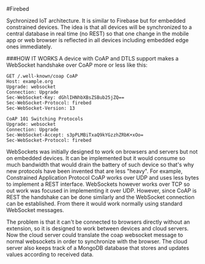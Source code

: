 #Firebed

Sychronized IoT architecture. It is similar to Firebase but for embedded constrained devices. The idea is that all devices will be synchronized to a central database in real time (no REST) so that one change in the mobile app or web browser is reflected in all devices including embedded edge ones immediately.

###HOW IT WORKS
A device with CoAP and DTLS support makes a WebSocket handshake over CoAP more or less like this:
```
GET /.well-known/coap CoAP
Host: example.org
Upgrade: websocket
Connection: Upgrade
Sec-WebSocket-Key: dGhlIHNhbXBsZSBub25jZQ==
Sec-WebSocket-Protocol: firebed
Sec-WebSocket-Version: 13

CoAP 101 Switching Protocols
Upgrade: websocket
Connection: Upgrade
Sec-WebSocket-Accept: s3pPLMBiTxaQ9kYGzzhZRbK+xOo=
Sec-WebSocket-Protocol: firebed
```
WebSockets was initially designed to work on browsers and servers but not on embedded devices. It can be implemented but it would consume so much bandwidth that would drain the battery of such device so that's why new protocols have been invented that are less "heavy". For example, Constrained Application Protocol CoAP works over UDP and uses less bytes to implement a REST interface. WebSockets however works over TCP so out work was focused in implementing it over UDP. However, since CoAP is REST the handshake can be done similarly and the WebSocket connection can be established. From there it would work normally using standard WebSocket messages.

The problem is that it can't be connected to browsers directly without an extension, so it is designed to work between devices and cloud servers. Now the cloud server could translate the coap websocket message to normal websockets in order to synchronize with the browser. The cloud server also keeps track of a MongoDB database that stores and updates values according to received data.